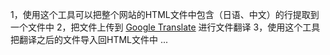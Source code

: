1，使用这个工具可以把整个网站的HTML文件中包含（日语、中文）的行提取到一个文件中
2，把文件上传到 [Google Translate](https://translate.google.com/) 进行文件翻译
3，使用这个工具把翻译之后的文件导入回HTML文件中 ...
